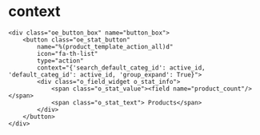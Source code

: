 context
========================

    <div class="oe_button_box" name="button_box">
        <button class="oe_stat_button"
            name="%(product_template_action_all)d"
            icon="fa-th-list"
            type="action"
            context="{'search_default_categ_id': active_id, 'default_categ_id': active_id, 'group_expand': True}">
            <div class="o_field_widget o_stat_info">
                <span class="o_stat_value"><field name="product_count"/></span>
                <span class="o_stat_text"> Products</span>
            </div>
        </button>
    </div>